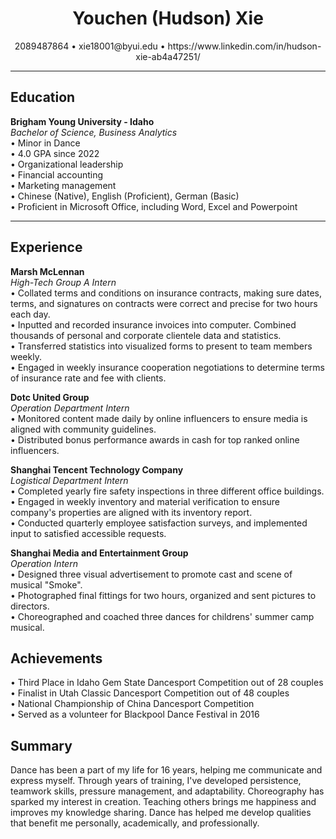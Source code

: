 # <div align="center">Youchen (Hudson) Xie</div>
<div align="center">2089487864 • xie18001@byui.edu • https://www.linkedin.com/in/hudson-xie-ab4a47251/</div>

***

## Education
**Brigham Young University - Idaho**  
_Bachelor of Science, Business Analytics_  
• Minor in Dance  
• 4.0 GPA since 2022  
• Organizational leadership  
• Financial accounting  
• Marketing management  
• Chinese (Native), English (Proficient), German (Basic)  
• Proficient in Microsoft Office, including Word, Excel and Powerpoint  

***

## Experience
**Marsh McLennan**  
_High-Tech Group A Intern_  
• Collated terms and conditions on insurance contracts, making sure dates, terms, and signatures on contracts were correct and precise 
for two hours each day.  
• Inputted and recorded insurance invoices into computer. Combined thousands of personal and corporate clientele data and statistics.  
• Transferred statistics into visualized forms to present to team members weekly.  
• Engaged in weekly insurance cooperation negotiations to determine terms of insurance rate and fee with clients.  

**Dotc United Group**  
_Operation Department Intern_  
• Monitored content made daily by online influencers to ensure media is aligned with community guidelines.  
• Distributed bonus performance awards in cash for top ranked online influencers.  

**Shanghai Tencent Technology Company**  
_Logistical Department Intern_  
• Completed yearly fire safety inspections in three different office buildings.  
• Engaged in weekly inventory and material verification to ensure company's properties are aligned with its inventory report.  
• Conducted quarterly employee satisfaction surveys, and implemented input to satisfied accessible requests.  

**Shanghai Media and Entertainment Group**  
_Operation Intern_  
• Designed three visual advertisement to promote cast and scene of musical "Smoke".  
• Photographed final fittings for two hours, organized and sent pictures to directors.  
• Choreographed and coached three dances for childrens' summer camp musical.  

## Achievements
• Third Place in Idaho Gem State Dancesport Competition out of 28 couples  
• Finalist in Utah Classic Dancesport Competition out of 48 couples  
• National Championship of China Dancesport Competition  
• Served as a volunteer for Blackpool Dance Festival in 2016  

## Summary
Dance has been a part of my life for 16 years, helping me communicate and express myself. Through years of training, I've developed 
persistence, teamwork skills, pressure management, and adaptability. Choreography has sparked my interest in creation. Teaching others 
brings me happiness and improves my knowledge sharing. Dance has helped me develop qualities that benefit me personally, academically, and 
professionally.

